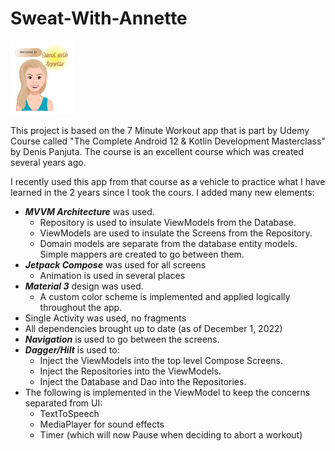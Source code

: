 # Sweat-With-Annette

<img src="/app/src/main/res/drawable/start_logo.png" width="20%">


This project is based on the 7 Minute Workout app that is part by Udemy Course called "The Complete Android 12 & Kotlin Development Masterclass" by Denis Panjuta. The course is an excellent course which was created several years ago. 

I recently used this app from that course as a vehicle to practice what I have learned in the 2 years since I took the cours. I added many new elements:
- _**MVVM Architecture**_ was used.
  * Repository is used to insulate ViewModels from the Database. 
  * ViewModels are used to insulate the Screens from the Repository.
  * Domain models are separate from the database entity models. Simple mappers are created to go between them.
- _**Jetpack Compose**_ was used for all screens
  * Animation is used in several places
- _**Material 3**_ design was used.
  * A custom color scheme is implemented and applied logically throughout the app.
- Single Activity was used, no fragments
- All dependencies brought up to date (as of December 1, 2022)
- _**Navigation**_ is used to go between the screens.
- _**Dagger/Hilt**_ is used to:
  * Inject the ViewModels into the top level Compose Screens.
  * Inject the Repositories into the ViewModels.
  * Inject the Database and Dao into the Repositories.
- The following is implemented in the ViewModel to keep the concerns separated from UI:
  * TextToSpeech
  * MediaPlayer for sound effects
  * Timer (which will now Pause when deciding to abort a workout)

  


